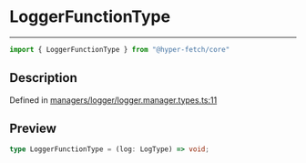 

# LoggerFunctionType

<div class="api-docs__separator" data-reactroot="">

---

</div><div class="api-docs__import" data-reactroot="">

```ts
import { LoggerFunctionType } from "@hyper-fetch/core"
```

</div><div class="api-docs__section">

## Description

</div><div class="api-docs__description"><span class="api-docs__do-not-parse">



</span></div><p class="api-docs__definition">

Defined in [managers/logger/logger.manager.types.ts:11](https://github.com/BetterTyped/hyper-fetch/blob/a5ae46b5/packages/core/src/managers/logger/logger.manager.types.ts#L11)

</p><div class="api-docs__section">

## Preview

</div><div class="api-docs__preview type single">

```ts
type LoggerFunctionType = (log: LogType) => void;
```

</div>